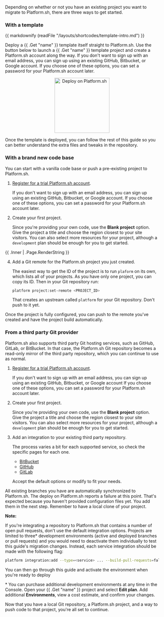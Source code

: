 Depending on whether or not you have an existing project you want to migrate to Platform.sh,
there are three ways to get started.

### With a template

{{ markdownify (readFile "/layouts/shortcodes/template-intro.md") }}

Deploy a {{ .Get "name" }} template itself straight to Platform.sh.
Use the button below to launch a {{ .Get "name" }} template project
and create a Platform.sh account along the way.
If you don't want to sign up with an email address,
you can sign up using an existing GitHub, Bitbucket, or Google account.
If you choose one of these options, you can set a password for your Platform.sh account later.

<p align="center">
  <a href='https://console.platform.sh/org/create-project?template=https://raw.githubusercontent.com/platformsh/template-builder/master/templates/{{ .Get "template" }}/.platform.template.yaml&_utm_campaign=cta_deploy_marketplace_template&utm_source=public_documentation&_utm_medium=organic'>
    <img src="https://platform.sh/images/deploy/lg-blue.svg" alt="Deploy on Platform.sh" width="180px" />
  </a>
</p>

Once the template is deployed, you can follow the rest of this guide
so you can better understand the extra files and tweaks in the repository.

### With a brand new code base

You can start with a vanilla code base or push a pre-existing project to Platform.sh.

1. [Register for a trial Platform.sh account](https://auth.api.platform.sh/register).

   If you don't want to sign up with an email address,
   you can sign up using an existing GitHub, Bitbucket, or Google account.
   If you choose one of these options, you can set a password for your Platform.sh account later.

2. Create your first project.

   Since you're providing your own code, use the **Blank project** option.
   Give the project a title and choose the region closest to your site visitors.
   You can also select more resources for your project,
   although a `development` plan should be enough for you to get started.

{{ .Inner | .Page.RenderString }}

4. Add a Git remote for the Platform.sh project you just created.

   The easiest way to get the ID of the project is to run `plaform` on its own, which lists all of your projects.
   As you have only one project, you can copy its ID.
   Then in your Git repository run:

   ```bash
   platform project:set-remote <PROJECT_ID>
   ```

   That creates an upstream called `platform` for your Git repository.
   Don't push to it yet.

Once the project is fully configured, you can push to the remote you've created and have the project build automatically.

### From a third party Git provider

Platform.sh also supports third party Git hosting services, such as GitHub, GitLab, or BitBucket.
In that case, the Platform.sh Git repository becomes a read-only mirror of the third party repository,
which you can continue to use as normal.

1. [Register for a trial Platform.sh account](https://auth.api.platform.sh/register).

   If you don't want to sign up with an email address,
   you can sign up using an existing GitHub, Bitbucket, or Google account
   If you choose one of these options, you can set a password for your Platform.sh account later.

1. Create your first project.

   Since you're providing your own code, use the **Blank project** option.
   Give the project a title and choose the region closest to your site visitors.
   You can also select more resources for your project,
   although a `development` plan should be enough for you to get started.

1. Add an integration to your existing third party repository.

   The process varies a bit for each supported service, so check the specific pages for each one.

   * [BitBucket](/integrations/source/bitbucket.md)
   * [GitHub](/integrations/source/github.md)
   * [GitLab](/integrations/source/gitlab.md)

   Accept the default options or modify to fit your needs.

All existing branches you have are automatically synchronized to Platform.sh.
The deploy on Platform.sh reports a failure at this point.
That's expected because you haven't provided configuration files yet.
You add them in the next step.
Remember to have a local clone of your project.

<div class="alert alert-primary" role="alert">

**Note:**

If you're integrating a repository to Platform.sh that contains a number of open pull requests,
don't use the default integration options.
Projects are limited to three\* development environments (active and deployed branches or pull requests)
and you would need to deactivate them individually to test this guide's migration changes.
Instead, each service integration should be made with the following flag:

```bash
platform integration:add --type=<service> ... --build-pull-requests=false
```

You can then go through this guide and activate the environment when you're ready to deploy

\* You can purchase additional development environments at any time in the Console.
Open your {{ .Get "name" }} project and select **Edit plan**.
Add additional **Environments**, view a cost estimate, and confirm your changes.

</div>

Now that you have a local Git repository, a Platform.sh project, and a way to push code to that project, you're all set to continue.

